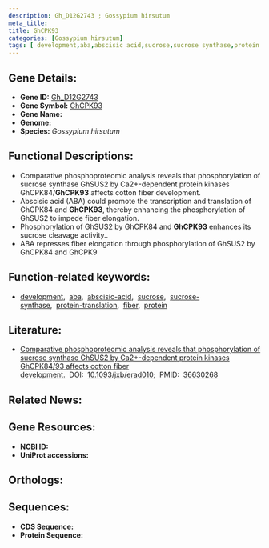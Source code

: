 ```yaml
---
description: Gh_D12G2743 ; Gossypium hirsutum
meta_title:
title: GhCPK93
categories: [Gossypium hirsutum]
tags: [ development,aba,abscisic acid,sucrose,sucrose synthase,protein translation,fiber,protein ]
---
```


## Gene Details:
- **Gene ID:** [Gh_D12G2743]()
- **Gene Symbol:** <u>GhCPK93</u>
- **Gene Name:** 
- **Genome:** []()
- **Species:** *Gossypium hirsutum*

## Functional Descriptions:
   - Comparative phosphoproteomic analysis reveals that phosphorylation of sucrose synthase GhSUS2 by Ca2+-dependent protein kinases GhCPK84/**GhCPK93** affects cotton fiber development.
   - Abscisic acid (ABA) could promote the transcription and translation of GhCPK84 and **GhCPK93**, thereby enhancing the phosphorylation of GhSUS2 to impede fiber elongation.
   - Phosphorylation of GhSUS2 by GhCPK84 and **GhCPK93** enhances its sucrose cleavage activity..
   - ABA represses fiber elongation through phosphorylation of GhSUS2 by GhCPK84 and GhCPK9

## Function-related keywords:
   - [development](/tags/development/),&nbsp;&nbsp;[aba](/tags/aba/),&nbsp;&nbsp;[abscisic-acid](/tags/abscisic-acid/),&nbsp;&nbsp;[sucrose](/tags/sucrose/),&nbsp;&nbsp;[sucrose-synthase](/tags/sucrose-synthase/),&nbsp;&nbsp;[protein-translation](/tags/protein-translation/),&nbsp;&nbsp;[fiber](/tags/fiber/),&nbsp;&nbsp;[protein](/tags/protein/)

## Literature:
   - [Comparative phosphoproteomic analysis reveals that phosphorylation of sucrose synthase GhSUS2 by Ca2+-dependent protein kinases GhCPK84/93 affects cotton fiber development.](https://doi.org/10.1093/jxb/erad010)&nbsp;&nbsp;DOI:&nbsp;&nbsp;[10.1093/jxb/erad010](https://doi.org/10.1093/jxb/erad010);&nbsp;&nbsp;PMID:&nbsp;&nbsp;[36630268](https://pubmed.ncbi.nlm.nih.gov/36630268/)

## Related News:

## Gene Resources:
- **NCBI ID:**  [](https://www.ncbi.nlm.nih.gov/gene/?term=)
- **UniProt accessions:**  [](https://www.uniprot.org/uniprotkb//entry)

## Orthologs:

## Sequences:
- **CDS Sequence:**
- **Protein Sequence:**
